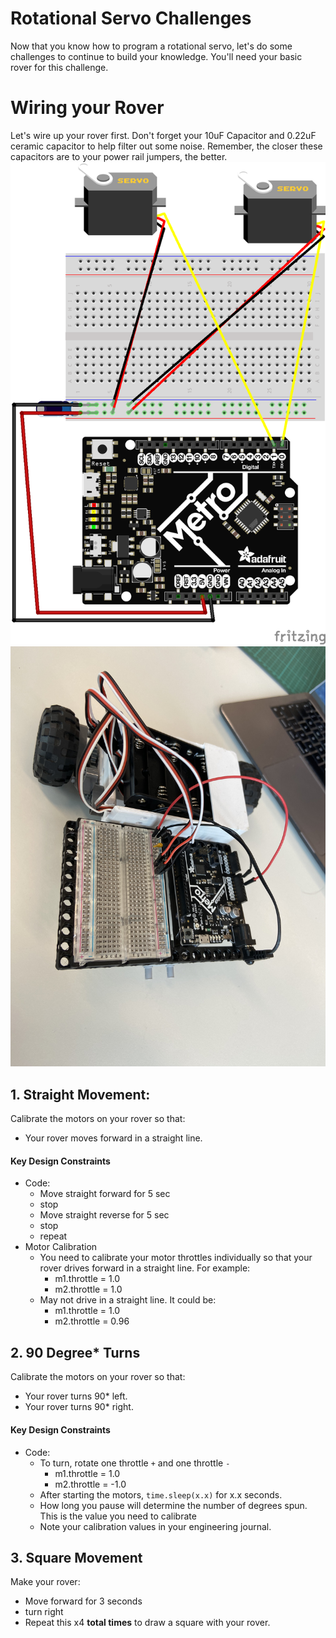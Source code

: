 # Rotational Servo Challenges
Now that you know how to program a rotational servo, let's do some challenges to continue to build your knowledge. You'll need your basic rover for this challenge. 

# Wiring your Rover
Let's wire up your rover first. Don't forget your 10uF Capacitor and 0.22uF ceramic capacitor to help filter out some noise. Remember, the closer these capacitors are to your power rail jumpers, the better. 
![rover](mars_rover_schematic.png)
![roverjpeg](rover.jpeg)

## 1. Straight Movement:
Calibrate the motors on your rover so that: 
* Your rover moves forward in a straight line. 

#### Key Design Constraints
* Code:
    * Move straight forward for 5 sec
    * stop
    * Move straight reverse for 5 sec
    * stop
    * repeat
* Motor Calibration
    * You need to calibrate your motor throttles individually so that your rover drives forward in a straight line. For example:
        * m1.throttle = 1.0
        * m2.throttle = 1.0
    * May not drive in a straight line. It could be:
        * m1.throttle = 1.0
        * m2.throttle = 0.96

## 2. 90 Degree* Turns
Calibrate the motors on your rover so that: 
* Your rover turns 90* left.
* Your rover turns 90* right. 

#### Key Design Constraints
* Code:
    * To turn, rotate one throttle `+` and one throttle `-`
        * m1.throttle = 1.0 
        * m2.throttle = -1.0
    * After starting the motors, `time.sleep(x.x)` for x.x seconds. 
    * How long you pause will determine the number of degrees spun. This is the value you need to calibrate
    * Note your calibration values in your engineering journal. 

## 3. Square Movement
Make your rover: 
* Move forward for 3 seconds
* turn right
* Repeat this x4 **total times** to draw a square with your rover. 